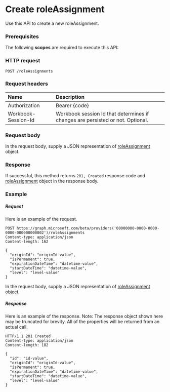 # Create roleAssignment

Use this API to create a new roleAssignment.
### Prerequisites
The following **scopes** are required to execute this API: 
### HTTP request
<!-- { "blockType": "ignored" } -->
```http
POST /roleAssignments

```
### Request headers
| Name       | Description|
|:---------------|:----------|
| Authorization  | Bearer {code}|
| Workbook-Session-Id  | Workbook session Id that determines if changes are persisted or not. Optional.|

### Request body
In the request body, supply a JSON representation of [roleAssignment](../resources/roleassignment.md) object.


### Response
If successful, this method returns `201, Created` response code and [roleAssignment](../resources/roleassignment.md) object in the response body.

### Example
##### Request
Here is an example of the request.
<!-- {
  "blockType": "request",
  "name": "create_roleassignment_from_roleassignments"
}-->
```http
POST https://graph.microsoft.com/beta/providers('00000000-0000-0000-0000-000000000002')/roleAssignments
Content-type: application/json
Content-length: 162

{
  "originId": "originId-value",
  "isPermanent": true,
  "expirationDateTime": "datetime-value",
  "startDateTime": "datetime-value",
  "level": "level-value"
}
```
In the request body, supply a JSON representation of [roleAssignment](../resources/roleassignment.md) object.
##### Response
Here is an example of the response. Note: The response object shown here may be truncated for brevity. All of the properties will be returned from an actual call.
<!-- {
  "blockType": "response",
  "truncated": true,
  "@odata.type": "microsoft.graph.roleAssignment"
} -->
```http
HTTP/1.1 201 Created
Content-type: application/json
Content-length: 182

{
  "id": "id-value",
  "originId": "originId-value",
  "isPermanent": true,
  "expirationDateTime": "datetime-value",
  "startDateTime": "datetime-value",
  "level": "level-value"
}
```

<!-- uuid: 8fcb5dbc-d5aa-4681-8e31-b001d5168d79
2015-10-25 14:57:30 UTC -->
<!-- {
  "type": "#page.annotation",
  "description": "Create roleAssignment",
  "keywords": "",
  "section": "documentation",
  "tocPath": ""
}-->